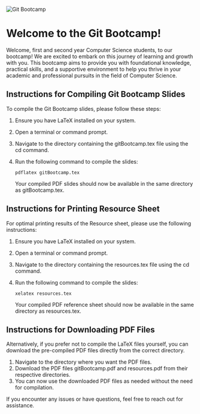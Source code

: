 ![Git Bootcamp](<~/slides/img/Git Bootcamp.png>)

# Welcome to the Git Bootcamp!
Welcome, first and second year Computer Science students, to our bootcamp! 
We are excited to embark on this journey of learning and growth with you. 
This bootcamp aims to provide you with foundational knowledge, practical skills, 
and a supportive environment to help you thrive in your academic and professional pursuits in the field of Computer Science.


## Instructions for Compiling Git Bootcamp Slides

To compile the Git Bootcamp slides, please follow these steps:

1. Ensure you have LaTeX installed on your system.
2. Open a terminal or command prompt.
3. Navigate to the directory containing the gitBootcamp.tex file using the cd command.
4. Run the following command to compile the slides:
   
   ```
   pdflatex gitBootcamp.tex
   ```
   Your compiled PDF slides should now be available in the same directory as gitBootcamp.tex.


## Instructions for Printing Resource Sheet

For optimal printing results of the Resource sheet, please use the following instructions:

1. Ensure you have LaTeX installed on your system.
2. Open a terminal or command prompt.
3. Navigate to the directory containing the resources.tex file using the cd command.
4. Run the following command to compile the slides:
   
   ```
   xelatex resources.tex
   ```
   Your compiled PDF reference sheet should now be available in the same directory as resources.tex.

## Instructions for Downloading PDF Files

Alternatively, if you prefer not to compile the LaTeX files yourself, you can download the pre-compiled PDF files directly from the correct directory.

1. Navigate to the directory where you want the PDF files.
2. Download the PDF files gitBootcamp.pdf and resources.pdf from their respective directories.
3. You can now use the downloaded PDF files as needed without the need for compilation.

If you encounter any issues or have questions, feel free to reach out for assistance.
